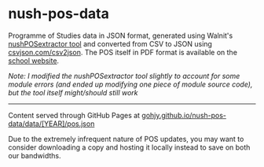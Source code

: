 # nush-pos-data
Programme of Studies data in JSON format, generated using Walnit's [nushPOSextractor tool](https://github.com/Walnit/nushPOSextractor) and converted from CSV to JSON using [csvjson.com/csv2json](https://csvjson.com/csv2json).
The POS itself in PDF format is available on the [school website](https://www.nushigh.edu.sg/studying-at-nus-high/the-nus-high-diploma/programme-of-studies/
).

*Note: I modified the nushPOSextractor tool slightly to account for some module errors (and ended up modifying one piece of module source code), but the tool itself might/should still work*

---

Content served through GitHub Pages at [gohjy.github.io/nush-pos-data/data/[YEAR]/pos.json](https://gohjy.github.io/nush-pos-data/data/2030/pos.json)

Due to the extremely infrequent nature of POS updates, you may want to consider downloading a copy and hosting it locally instead to save on both our bandwidths.
